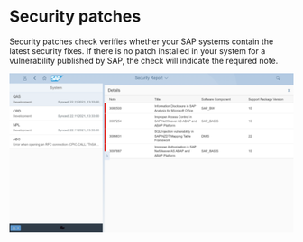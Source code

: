 # Security patches

Security patches check verifies whether your SAP systems contain the latest security fixes. If there is no patch installed in your system for a vulnerability published by SAP, the check will indicate the required note.

[![](res/gv0010.png)](res/gv0010.png)

